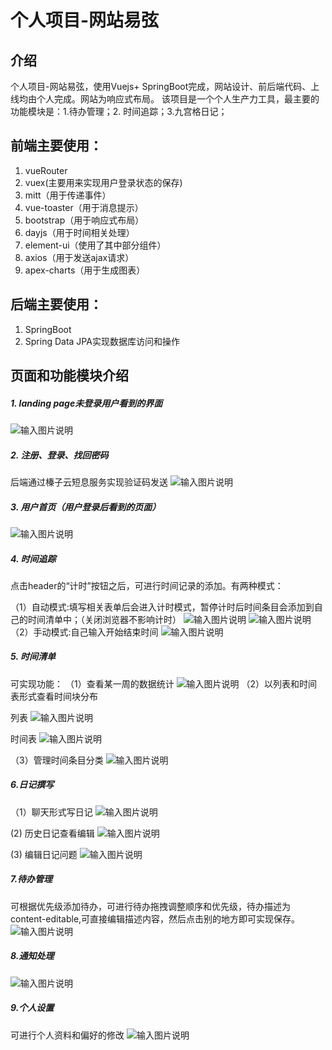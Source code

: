 # 个人项目-网站易弦

## 介绍
个人项目-网站易弦，使用Vuejs+ SpringBoot完成，网站设计、前后端代码、上线均由个人完成。网站为响应式布局。
该项目是一个个人生产力工具，最主要的功能模块是：1.待办管理；2. 时间追踪；3.九宫格日记；

## 前端主要使用：
1. vueRouter
2. vuex(主要用来实现用户登录状态的保存)
3. mitt（用于传递事件）
4. vue-toaster（用于消息提示）
5. bootstrap（用于响应式布局）
6. dayjs（用于时间相关处理）
7. element-ui（使用了其中部分组件）
8. axios（用于发送ajax请求）
9. apex-charts（用于生成图表）

## 后端主要使用：
1. SpringBoot
2. Spring Data JPA实现数据库访问和操作

## 页面和功能模块介绍
#####  1. landing page未登录用户看到的界面
![输入图片说明](screenshots/lplocalhost_8080_index%20(3).png)

#####  2. 注册、登录、找回密码 
后端通过榛子云短息服务实现验证码发送
![输入图片说明](https://foruda.gitee.com/images/1670505790195191922/b77620e5_12044492.png "屏幕截图")

#####  3. 用户首页（用户登录后看到的页面）
![输入图片说明](https://foruda.gitee.com/images/1670508212020824427/b7fb126d_12044492.png "屏幕截图")

#####  4. 时间追踪
点击header的“计时”按钮之后，可进行时间记录的添加。有两种模式：

（1）自动模式:填写相关表单后会进入计时模式，暂停计时后时间条目会添加到自己的时间清单中；（关闭浏览器不影响计时）
![输入图片说明](screenshots/track-notmanual-image.png)
![输入图片说明](screenshots/time-automatic-image.png)
（2）手动模式:自己输入开始结束时间
![输入图片说明](screenshots/track-manual-image.png)

#####  5. 时间清单
可实现功能：
（1）查看某一周的数据统计
![输入图片说明](https://foruda.gitee.com/images/1670508345003429071/2a37f5f2_12044492.png "屏幕截图")
（2）以列表和时间表形式查看时间块分布

列表
![输入图片说明](screenshots/time-entry-list.pngimage.png)

时间表
![输入图片说明](screenshots/QQ20221209-0.png)

（3）管理时间条目分类
![输入图片说明](screenshots/managecatimage.png)

##### 6.日记撰写
（1）聊天形式写日记
![输入图片说明](screenshots/diary-chatimage.png)

 (2) 历史日记查看编辑
![输入图片说明](screenshots/diary-historyimage.png)

 (3) 编辑日记问题
![输入图片说明](screenshots/diary-quesimage.png)

##### 7.待办管理
可根据优先级添加待办，可进行待办拖拽调整顺序和优先级，待办描述为content-editable,可直接编辑描述内容，然后点击别的地方即可实现保存。
![输入图片说明](screenshots/todoimage.png)

##### 8.通知处理
![输入图片说明](screenshots/notiimage.png)

##### 9.个人设置
可进行个人资料和偏好的修改
![输入图片说明](screenshots/settings-image.png)